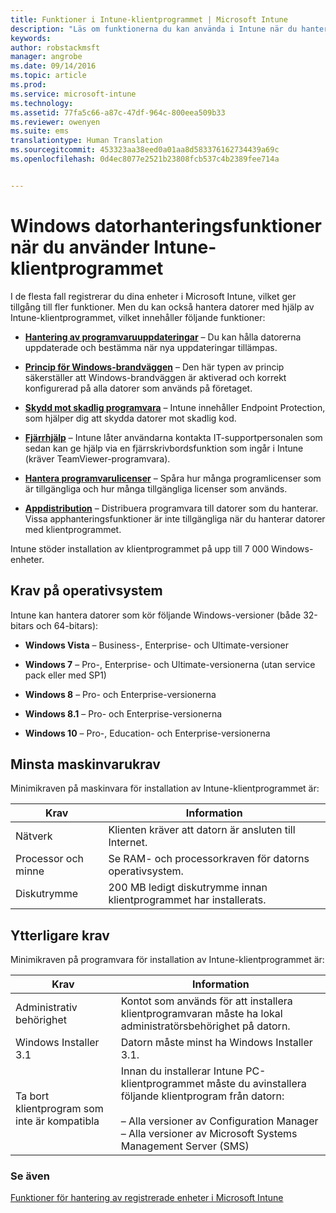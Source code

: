 ```yaml
---
title: Funktioner i Intune-klientprogrammet | Microsoft Intune
description: "Läs om funktionerna du kan använda i Intune när du hanterar Windows-datorer med Intune-klientprogrammet."
keywords: 
author: robstackmsft
manager: angrobe
ms.date: 09/14/2016
ms.topic: article
ms.prod: 
ms.service: microsoft-intune
ms.technology: 
ms.assetid: 77fa5c66-a87c-47df-964c-800eea509b33
ms.reviewer: owenyen
ms.suite: ems
translationtype: Human Translation
ms.sourcegitcommit: 453323aa38eed0a01aa8d583376162734439a69c
ms.openlocfilehash: 0d4ec8077e2521b23808fcb537c4b2389fee714a


---
```


# Windows datorhanteringsfunktioner när du använder Intune-klientprogrammet
I de flesta fall registrerar du dina enheter i Microsoft Intune, vilket ger tillgång till fler funktioner. Men du kan också hantera datorer med hjälp av Intune-klientprogrammet, vilket innehåller följande funktioner:

-   **[Hantering av programvaruuppdateringar](/intune/deploy-use/keep-windows-pcs-up-to-date-with-software-updates-in-microsoft-intune)** – Du kan hålla datorerna uppdaterade och bestämma när nya uppdateringar tillämpas.

-   **[Princip för Windows-brandväggen](/intune/deploy-use/help-protect-windows-pcs-using-windows-firewall-policies-in-microsoft-intune)** – Den här typen av princip säkerställer att Windows-brandväggen är aktiverad och korrekt konfigurerad på alla datorer som används på företaget.

-   **[Skydd mot skadlig programvara](/intune/deploy-use/help-secure-windows-pcs-with-endpoint-protection-for-microsoft-intune)** – Intune innehåller Endpoint Protection, som hjälper dig att skydda datorer mot skadlig kod.

-   **[Fjärrhjälp](/intune/deploy-use/common-windows-pc-management-tasks-with-the-microsoft-intune-computer-client#request-and-provide-remote-assistance-to-windows-pcs-that-use-the-intune-client-software )** – Intune låter användarna kontakta IT-supportpersonalen som sedan kan ge hjälp via en fjärrskrivbordsfunktion som ingår i Intune (kräver TeamViewer-programvara).

-   **[Hantera programvarulicenser](/intune/deploy-use/manage-license-agreements-for-windows-pc-software-in-microsoft-intune)** – Spåra hur många programlicenser som är tillgängliga och hur många tillgängliga licenser som används.
-   **[Appdistribution](/intune/deploy-use/add-apps-for-windows-pcs-in-microsoft-intune)** – Distribuera programvara till datorer som du hanterar. Vissa apphanteringsfunktioner är inte tillgängliga när du hanterar datorer med klientprogrammet.


Intune stöder installation av klientprogrammet på upp till 7 000 Windows-enheter.

## Krav på operativsystem
Intune kan hantera datorer som kör följande Windows-versioner (både 32-bitars och 64-bitars):


-   **Windows Vista** – Business-, Enterprise- och Ultimate-versioner

-   **Windows 7** – Pro-, Enterprise- och Ultimate-versionerna (utan service pack eller med SP1)

-   **Windows 8** – Pro- och Enterprise-versionerna

-   **Windows 8.1** – Pro- och Enterprise-versionerna

- **Windows 10** – Pro-, Education- och Enterprise-versionerna


## Minsta maskinvarukrav
Minimikraven på maskinvara för installation av Intune-klientprogrammet är:

|Krav|Information|
|---------------|--------------------|
|Nätverk|Klienten kräver att datorn är ansluten till Internet.|
|Processor och minne|Se RAM- och processorkraven för datorns operativsystem.|
|Diskutrymme|200 MB ledigt diskutrymme innan klientprogrammet har installerats.|

## Ytterligare krav
Minimikraven på programvara för installation av Intune-klientprogrammet är:

|Krav|Information|
|---------------|--------------------|
|Administrativ behörighet|Kontot som används för att installera klientprogramvaran måste ha lokal administratörsbehörighet på datorn.|
|Windows Installer 3.1|Datorn måste minst ha Windows Installer 3.1.|
|Ta bort klientprogram som inte är kompatibla|Innan du installerar Intune PC-klientprogrammet måste du avinstallera följande klientprogram från datorn:<br /><br />– Alla versioner av Configuration Manager<br />– Alla versioner av Microsoft Systems Management Server (SMS)|

### Se även
[Funktioner för hantering av registrerade enheter i Microsoft Intune](./mobile-device-management-capabilities-in-microsoft-intune.md)



<!--HONumber=Sep16_HO2-->


